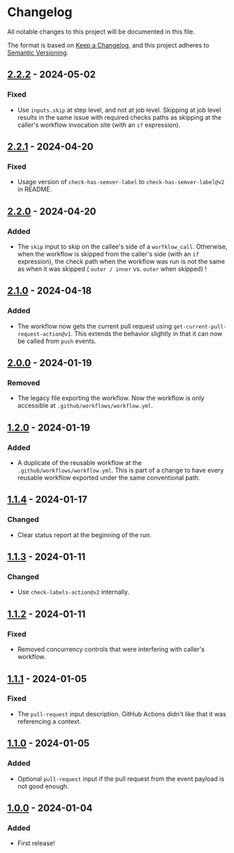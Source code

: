 # Changelog

All notable changes to this project will be documented in this file.

The format is based on [Keep a Changelog](https://keepachangelog.com/en/1.1.0/),
and this project adheres to [Semantic Versioning](https://semver.org/spec/v2.0.0.html).

## [2.2.2] - 2024-05-02

### Fixed

- Use `inputs.skip` at step level, and not at job level. Skipping at job level results in the same issue with
  required checks paths as skipping at the caller's workflow invocation site (with an `if` expression).

## [2.2.1] - 2024-04-20

### Fixed

- Usage version of `check-has-semver-label`  to `check-has-semver-label@v2` in README.

## [2.2.0] - 2024-04-20

### Added

- The `skip` input to skip on the callee's side of a `worfklow_call`. Otherwise, when the workflow is skipped from
  the caller's side (with an `if` expression), the check path when the workflow was run is not the same as when
  it was skipped ( `outer / inner` vs. `outer` when skipped) !

## [2.1.0] - 2024-04-18

### Added

- The workflow now gets the current pull request using `get-current-pull-request-action@v1`. This extends the behavior
slightly in that it can now be called from `push` events.

## [2.0.0] - 2024-01-19

### Removed

- The legacy file exporting the workflow. Now the workflow is only accessible at `.github/workflows/workflow.yml`.

## [1.2.0] - 2024-01-19

### Added

- A duplicate of the reusable workflow at the `.github/workflows/workflow.yml`. This is part of a change to have
  every reusable workflow exported under the same conventional path.

## [1.1.4] - 2024-01-17

### Changed

- Clear status report at the beginning of the run.

## [1.1.3] - 2024-01-11

### Changed

- Use `check-labels-action@v2` internally.

## [1.1.2] - 2024-01-11

### Fixed

- Removed concurrency controls that were interfering with caller's workflow.

## [1.1.1] - 2024-01-05

### Fixed

- The `pull-request` input description. GitHub Actions didn't like that it was referencing a context.

## [1.1.0] - 2024-01-05

### Added

- Optional `pull-request` input if the pull request from the event payload is not good enough.

## [1.0.0] - 2024-01-04

### Added

- First release!

[2.2.2]: https://github.com/infra-blocks/check-has-semver-label-workflow/compare/v2.2.1...v2.2.2
[2.2.1]: https://github.com/infra-blocks/check-has-semver-label-workflow/compare/v2.2.0...v2.2.1
[2.2.0]: https://github.com/infra-blocks/check-has-semver-label-workflow/compare/v2.1.0...v2.2.0
[2.1.0]: https://github.com/infra-blocks/check-has-semver-label-workflow/compare/v2.0.0...v2.1.0
[2.0.0]: https://github.com/infra-blocks/check-has-semver-label-workflow/compare/v1.2.0...v2.0.0
[1.2.0]: https://github.com/infra-blocks/check-has-semver-label-workflow/compare/v1.1.4...v1.2.0
[1.1.4]: https://github.com/infra-blocks/check-has-semver-label-workflow/compare/v1.1.3...v1.1.4
[1.1.3]: https://github.com/infra-blocks/check-has-semver-label-workflow/compare/v1.1.2...v1.1.3
[1.1.2]: https://github.com/infra-blocks/check-has-semver-label-workflow/compare/v1.1.1...v1.1.2
[1.1.1]: https://github.com/infra-blocks/check-has-semver-label-workflow/compare/v1.1.0...v1.1.1
[1.1.0]: https://github.com/infra-blocks/check-has-semver-label-workflow/compare/v1.0.0...v1.1.0
[1.0.0]: https://github.com/infra-blocks/check-has-semver-label-workflow/releases/tag/v1.0.0
